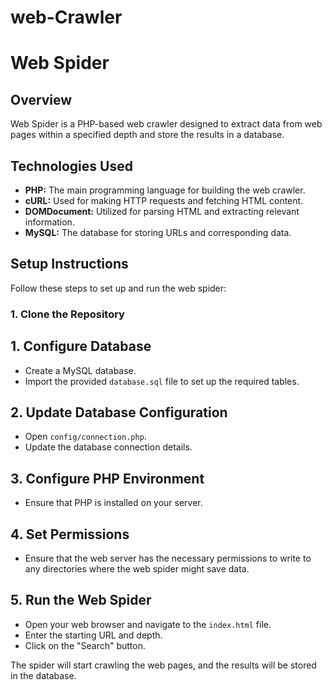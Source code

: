 # web-Crawler
# Web Spider

## Overview
Web Spider is a PHP-based web crawler designed to extract data from web pages within a specified depth and store the results in a database.

## Technologies Used
- **PHP:** The main programming language for building the web crawler.
- **cURL:** Used for making HTTP requests and fetching HTML content.
- **DOMDocument:** Utilized for parsing HTML and extracting relevant information.
- **MySQL:** The database for storing URLs and corresponding data.

## Setup Instructions
Follow these steps to set up and run the web spider:

### 1. Clone the Repository


## 1. Configure Database
- Create a MySQL database.
- Import the provided `database.sql` file to set up the required tables.

## 2. Update Database Configuration
- Open `config/connection.php`.
- Update the database connection details.

## 3. Configure PHP Environment
- Ensure that PHP is installed on your server.

## 4. Set Permissions
- Ensure that the web server has the necessary permissions to write to any directories where the web spider might save data.

## 5. Run the Web Spider
- Open your web browser and navigate to the `index.html` file.
- Enter the starting URL and depth.
- Click on the "Search" button.

The spider will start crawling the web pages, and the results will be stored in the database.
